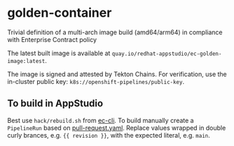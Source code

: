 # golden-container

Trivial definition of a multi-arch image build (amd64/arm64) in compliance with Enterprise Contract policy

The latest built image is available at `quay.io/redhat-appstudio/ec-golden-image:latest`.

The image is signed and attested by Tekton Chains. For verification, use the
in-cluster public key: `k8s://openshift-pipelines/public-key`.

## To build in AppStudio

Best use `hack/rebuild.sh` from [ec-cli](https://github.com/enterprise-contract/ec-cli). To build manually create a `PipelineRun` based on [pull-request.yaml](./.tekton/pull-request.yaml).
Replace values wrapped in double curly brances, e.g. `{{ revision }}`, with the expected literal, e.g. `main`.
